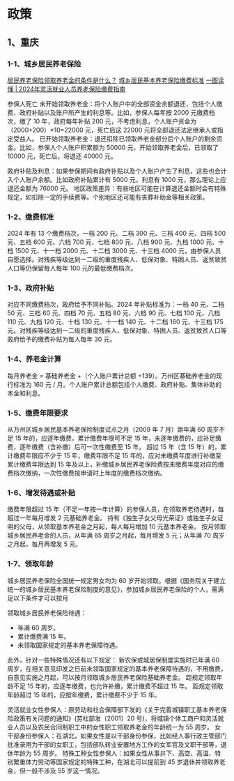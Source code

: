 # 政策

## 1、重庆

### 1-1、城乡居民养老保险
[居民养老保险领取养老金的条件是什么？](https://rlsbj.cq.gov.cn/zczxwdk/ywfl/ylbx/202308/t20230818_12252303.html)
[城乡居民基本养老保险缴费标准](https://rlsbj.cq.gov.cn/zczxwdk/ywfl/ylbx/202311/t20231127_12611179.html)
[一图读懂 | 2024年灵活就业人员养老保险缴费指南](https://rlsbj.cq.gov.cn/zwxx_182/gzdt/202402/t20240223_12951355.html)

参保人死亡
未开始领取养老金：将个人账户中的全部资金余额退还，包括个人缴费、政府补贴以及账户所产生的利息等。比如，参保人每年按 2000 元缴费档次，缴了 10 年，政府每年补贴 200 元，不考虑利息，个人账户资金为（2000+200）×10=22000 元，死亡后这 22000 元将全部退还法定继承人或指定受益人。
已开始领取养老金：退还扣除已领取养老金部分后个人账户的剩余资金。比如，参保人个人账户积累额为 50000 元，开始领取养老金后，已领取了 10000 元，死亡后，将退还 40000 元。

政府补贴及利息：如果参保期间有政府补贴以及个人账户产生了利息，这些也会计入个人账户余额。比如政府补贴累计有 5000 元，利息有 1000 元，那么理论上应退还金额为 76000 元。
地区政策差异：有些地区可能在计算退还金额时会有特殊规定，如扣除一定的手续费等。个别地区还可能有丧葬补助金等相关政策。

### 1-2、缴费标准
2024 年有 13 个缴费档次，一档 200 元、二档 300 元、三档 400 元、四档 500 元、五档 600 元、六档 700 元、七档 800 元、八档 900 元、九档 1000 元、十档 1500 元、十一档 2000 元、十二档 3000 元、十三档 4000 元，由参保人员自愿选择。对残疾等级达到一二级的重度残疾人、低保对象、特困人员、返贫致贫人口等仍保留每人每年 100 元的最低缴费档次。

### 1-3、政府补贴
对应不同缴费档次，政府给予不同补贴。2024 年补贴标准为：一档 40 元、二档 50 元、三档 60 元、四档 70 元、五档 80 元、六档 90 元、七档 100 元、八档 110 元、九档 120 元、十档 130 元、十一档 140 元、十二档 160 元、十三档 175 元。对残疾等级达到一二级的重度残疾人、低保对象、特困人员、返贫致贫人口等政府给予的缴费补贴为每人每年 30 元。

### 1-4、养老金计算
每月养老金 = 基础养老金 +（个人账户累计总额 ÷139）。万州区基础养老金的现行标准为 160 元 / 月。个人账户累计总额包括个人缴费、政府补贴、集体补助的本金和利息。

### 1-5、缴费年限要求
从万州区城乡居民基本养老保险制度试点之月（2009 年 7 月）距年满 60 周岁不足 15 年的，应逐年缴费，累计缴费年限可不足 15 年，未逐年缴费的，应补足缴费，逐年缴费（含补缴）后可一次性缴费至 15 年。
超过 15 年（含 15 年）的，累计缴费年限应不少于 15 年，缴费年限不足 15 年的，应对未缴费年度进行补缴至累计缴费年限达到 15 年及以上，补缴城乡居民养老保险费按未缴费年度对应的缴费档次缴纳，一次性缴费按申请时上年度的缴费档次缴纳。

### 1-6、增发待遇或补贴
缴费年限超过 15 年（不足一年按一年计算）的参保人员，在领取养老待遇时，每超过一年每月增发 2 元基础养老金。
持有《独生子女父母光荣证》或独生子女证明的父母，从领取基本养老金之月起，每人每月增加 10 元基本养老金。
按月领取城乡居民养老金的人员，从年满 65 周岁之月起，每月增发 5 元；从年满 70 周岁之月起，每月再增发 5 元。

### 1-7、领取年龄
城乡居民养老保险全国统一规定男女均为 60 岁开始领取。根据《国务院关于建立统一的城乡居民基本养老保险制度的意见》，参加城乡居民养老保险的个人，需满足以下条件才可以按月

领取城乡居民养老保险待遇：
- 年满 60 周岁。
- 累计缴费满 15 年。
- 未领取国家规定的基本养老保障待遇。

此外，针对一些特殊情况还有以下规定：
新农保或城居保制度实施时已年满 60 周岁，在相关意见印发之日前未领取国家规定的基本养老保障待遇的，不用缴费，自意见实施之月起，可以按月领取城乡居民养老保险基础养老金。
距规定领取年龄不足 15 年的，应逐年缴费，也允许补缴，累计缴费不超过 15 年。
距规定领取年龄超过 15 年的，应按年缴费，累计缴费不少于 15 年。

灵活就业女性参保人：原劳动和社会保障部下发的《关于完善城镇职工基本养老保险政策有关问题的通知》(劳社部发〔2001〕20 号)，将城镇个体工商户和灵活就业人员以及农民合同制职工中的女性职工领取养老金的年龄统一为 55 周岁。
女干部身份参保人：在湖北，如果女性是以干部身份参保，比如经人事行政主管部门批准录用为干部的女职工，包括部队转业安置地方工作的女军官及文职干部等，退休年龄为 55 周岁。
特殊工种女性参保人：如果女性从事井下、高空、高温、特别繁重体力劳动等国家规定的特殊工种，在湖北可以提前到 45 岁退休并领取养老金，但一般不涉及 55 岁这一情况。


